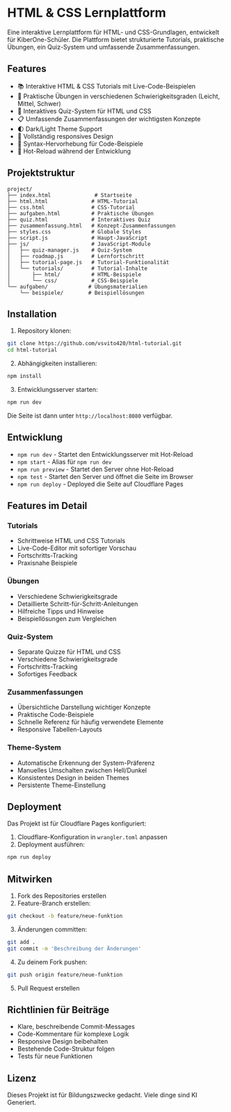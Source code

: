 # HTML & CSS Lernplattform

Eine interaktive Lernplattform für HTML- und CSS-Grundlagen, entwickelt für KiberOne-Schüler. Die Plattform bietet strukturierte Tutorials, praktische Übungen, ein Quiz-System und umfassende Zusammenfassungen.

## Features

- 📚 Interaktive HTML & CSS Tutorials mit Live-Code-Beispielen
- 🎯 Praktische Übungen in verschiedenen Schwierigkeitsgraden (Leicht, Mittel, Schwer)
- 📝 Interaktives Quiz-System für HTML und CSS
- 📋 Umfassende Zusammenfassungen der wichtigsten Konzepte
- 🌓 Dark/Light Theme Support
- 📱 Vollständig responsives Design
- 🎨 Syntax-Hervorhebung für Code-Beispiele
- 🔄 Hot-Reload während der Entwicklung

## Projektstruktur

```
project/
├── index.html              # Startseite
├── html.html              # HTML-Tutorial
├── css.html               # CSS-Tutorial
├── aufgaben.html          # Praktische Übungen
├── quiz.html              # Interaktives Quiz
├── zusammenfassung.html   # Konzept-Zusammenfassungen
├── styles.css             # Globale Styles
├── script.js              # Haupt-JavaScript
├── js/                    # JavaScript-Module
│   ├── quiz-manager.js    # Quiz-System
│   ├── roadmap.js         # Lernfortschritt
│   ├── tutorial-page.js   # Tutorial-Funktionalität
│   └── tutorials/         # Tutorial-Inhalte
│       ├── html/          # HTML-Beispiele
│       └── css/           # CSS-Beispiele
└── aufgaben/             # Übungsmaterialien
    └── beispiele/        # Beispiellösungen
```

## Installation

1. Repository klonen:
```bash
git clone https://github.com/vsvito420/html-tutorial.git
cd html-tutorial
```

2. Abhängigkeiten installieren:
```bash
npm install
```

3. Entwicklungsserver starten:
```bash
npm run dev
```

Die Seite ist dann unter `http://localhost:8080` verfügbar.

## Entwicklung

- `npm run dev` - Startet den Entwicklungsserver mit Hot-Reload
- `npm start` - Alias für `npm run dev`
- `npm run preview` - Startet den Server ohne Hot-Reload
- `npm test` - Startet den Server und öffnet die Seite im Browser
- `npm run deploy` - Deployed die Seite auf Cloudflare Pages

## Features im Detail

### Tutorials
- Schrittweise HTML und CSS Tutorials
- Live-Code-Editor mit sofortiger Vorschau
- Fortschritts-Tracking
- Praxisnahe Beispiele

### Übungen
- Verschiedene Schwierigkeitsgrade
- Detaillierte Schritt-für-Schritt-Anleitungen
- Hilfreiche Tipps und Hinweise
- Beispiellösungen zum Vergleichen

### Quiz-System
- Separate Quizze für HTML und CSS
- Verschiedene Schwierigkeitsgrade
- Fortschritts-Tracking
- Sofortiges Feedback

### Zusammenfassungen
- Übersichtliche Darstellung wichtiger Konzepte
- Praktische Code-Beispiele
- Schnelle Referenz für häufig verwendete Elemente
- Responsive Tabellen-Layouts

### Theme-System
- Automatische Erkennung der System-Präferenz
- Manuelles Umschalten zwischen Hell/Dunkel
- Konsistentes Design in beiden Themes
- Persistente Theme-Einstellung

## Deployment

Das Projekt ist für Cloudflare Pages konfiguriert:

1. Cloudflare-Konfiguration in `wrangler.toml` anpassen
2. Deployment ausführen:
```bash
npm run deploy
```

## Mitwirken

1. Fork des Repositories erstellen
2. Feature-Branch erstellen:
```bash
git checkout -b feature/neue-funktion
```
3. Änderungen committen:
```bash
git add .
git commit -m 'Beschreibung der Änderungen'
```
4. Zu deinem Fork pushen:
```bash
git push origin feature/neue-funktion
```
5. Pull Request erstellen

## Richtlinien für Beiträge

- Klare, beschreibende Commit-Messages
- Code-Kommentare für komplexe Logik
- Responsive Design beibehalten
- Bestehende Code-Struktur folgen
- Tests für neue Funktionen

## Lizenz

Dieses Projekt ist für Bildungszwecke gedacht. Viele dinge sind KI Generiert. 
